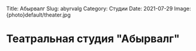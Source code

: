 Title: Абырвалг
Slug: abyrvalg
Category: Студии
Date: 2021-07-29
Image: {photo}default/theater.jpg

# Театральная студия "Абырвалг"
